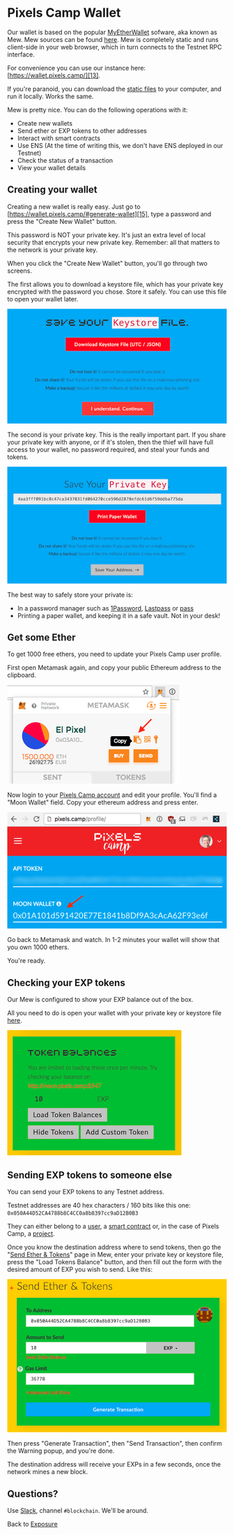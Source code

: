 # Pixels Camp Wallet

Our wallet is based on the popular [MyEtherWallet][11] sofware, aka known as Mew. Mew sources can be found [here][12]. Mew is completely static and runs client-side in your web browser, which in turn connects to the Testnet RPC interface.

For convenience you can use our instance here: [https://wallet.pixels.camp/][13].

If you're paranoid, you can download the [static files][14] to your computer, and run it locally. Works the same.

Mew is pretty nice. You can do the following operations with it:

 * Create new wallets
 * Send ether or EXP tokens to other addresses
 * Interact with smart contracts
 * Use ENS (At the time of writing this, we don't have ENS deployed in our Testnet)
 * Check the status of a transaction
 * View your wallet details

## Creating your wallet

Creating a new wallet is really easy. Just go to [https://wallet.pixels.camp/#generate-wallet][15], type a password and press the "Create New Wallet" button.

This password is NOT your private key. It's just an extra level of local security that encrypts your new private key. Remember: all that matters to the network is your private key.

When you click the "Create New Wallet" button, you'll go through two screens.

The first allows you to download a keystore file, which has your private key encrypted with the password you chose. Store it safely. You can use this file to open your wallet later.

![screenshot](imgs/keystore.png)

The second is your private key. This is the really important part. If you share your private key with anyone, or if it's stolen, then the thief will have full access to your wallet, no password required, and steal your funds and tokens.

![screenshot](imgs/privatekey.png)

The best way to safely store your private is:

 * In a password manager such as [1Password][16], [Lastpass][17] or [pass][18]
 * Printing a paper wallet, and keeping it in a safe vault. Not in your desk!

## Get some Ether

To get 1000 free ethers, you need to update your Pixels Camp user profile.

First open Metamask again, and copy your public Ethereum address to the clipboard.

![screenshot](imgs/copy-address.png)

Now login to your [Pixels Camp account][7] and edit your profile. You'll find a "Moon Wallet" field. Copy your ethereum address and press enter.

![screenshot](imgs/profile.png)

Go back to Metamask and watch. In 1-2 minutes your wallet will show that you own 1000 ethers.

You're ready.

## Checking your EXP tokens

Our Mew is configured to show your EXP balance out of the box.

All you need to do is open your wallet with your private key or keystore file [here][19].

![screenshot](imgs/balance.png)

## Sending EXP tokens to someone else

You can send your EXP tokens to any Testnet address.

Testnet addresses are 40 hex characters / 160 bits like this one: `0x050A44D52CA4788b8C4CC0a8b8397cc9aD12B0B3`

They can either belong to a [user][20], a [smart contract][21] or, in the case of Pixels Camp, a [project][22].

Once you know the destination address where to send tokens, then go the "[Send Ether & Tokens][23]" page in Mew, enter your private key or keystore file, press the "Load Tokens Balance" button, and then fill out the form with the desired amount of EXP you wish to send. Like this:

![screenshot](imgs/sendexp.png)

Then press "Generate Transaction", then "Send Transaction", then confirm the Warning popup, and you're done.

The destination address will receive your EXPs in a few seconds, once the network mines a new block.

## Questions?

Use [Slack][8], channel `#blockchain`. We'll be around.

Back to [Exposure][13]

[1]: https://ethereum.org/
[2]: https://ethereum.org/ether
[3]: http://consensys.github.io/developers/articles/101-noob-intro/
[4]: https://github.com/ethereum/go-ethereum/wiki/Contract-Tutorial
[5]: https://chrome.google.com/webstore/detail/metamask/nkbihfbeogaeaoehlefnkodbefgpgknn
[6]: https://metamask.io/
[7]: https://pixels.camp/
[8]: https://github.com/PixelsCamp/docs/blob/master/SLACK.md
[9]: http://moon.pixels.camp:8547/
[10]: https://github.com/gobitfly/etherchain-light
[11]: https://www.myetherwallet.com/
[12]: https://github.com/kvhnuke/etherwallet
[13]: https://wallet.pixels.camp/
[14]: https://github.com/PixelsCamp/moon/tree/master/wallet
[15]: https://wallet.pixels.camp/#generate-wallet
[16]: https://1password.com/
[17]: https://www.lastpass.com/
[18]: https://www.passwordstore.org/
[19]: https://wallet.pixels.camp/#view-wallet-info
[20]: https://pixels.camp/celso
[21]: https://github.com/PixelsCamp/moon/tree/master/contracts
[22]: https://pixels.camp/projects/1
[23]: https://wallet.pixels.camp/#send-transaction

